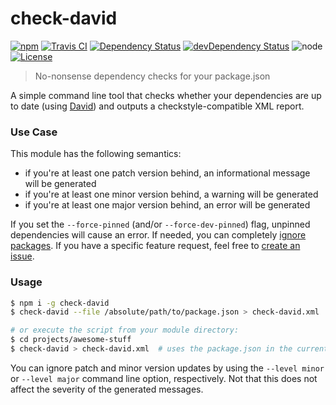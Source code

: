 # check-david
[![npm](https://img.shields.io/npm/v/check-david.svg?style=flat-square)](https://www.npmjs.com/package/check-david)
[![Travis CI](https://img.shields.io/travis/Finanzchef24-GmbH/check-david/master.svg?maxAge=2592000&style=flat-square)](https://travis-ci.org/Finanzchef24-GmbH/check-david)
[![Dependency Status](https://img.shields.io/david/Finanzchef24-GmbH/check-david.svg?style=flat-square)](https://david-dm.org/Finanzchef24-GmbH/check-david)
[![devDependency Status](https://img.shields.io/david/dev/Finanzchef24-GmbH/check-david.svg?style=flat-square)](https://david-dm.org/Finanzchef24-GmbH/check-david)
![node](https://img.shields.io/node/v/jira-todo.svg?style=flat-square)
[![License](https://img.shields.io/npm/l/check-david.svg?style=flat-square)](https://github.com/Finanzchef24-GmbH/check-david/blob/master/LICENSE)

> No-nonsense dependency checks for your package.json

A simple command line tool that checks whether your dependencies are up to date (using [David](https://github.com/alanshaw/david)) and outputs a checkstyle-compatible XML report.

### Use Case

This module has the following semantics:

 - if you're at least one patch version behind, an informational message will be generated
 - if you're at least one minor version behind, a warning will be generated
 - if you're at least one major version behind, an error will be generated

If you set the `--force-pinned` (and/or `--force-dev-pinned`) flag, unpinned dependencies will cause an error. If needed, you can completely [ignore packages](https://github.com/alanshaw/david#ignore-dependencies). If you have a specific feature request, feel free to [create an issue](https://github.com/Finanzchef24-GmbH/check-david/issues/new).

### Usage
```bash
$ npm i -g check-david
$ check-david --file /absolute/path/to/package.json > check-david.xml

# or execute the script from your module directory:
$ cd projects/awesome-stuff
$ check-david > check-david.xml  # uses the package.json in the current directory
```

You can ignore patch and minor version updates by using the `--level minor` or `--level major` command line option, respectively. Not that this does not affect the severity of the generated messages.
